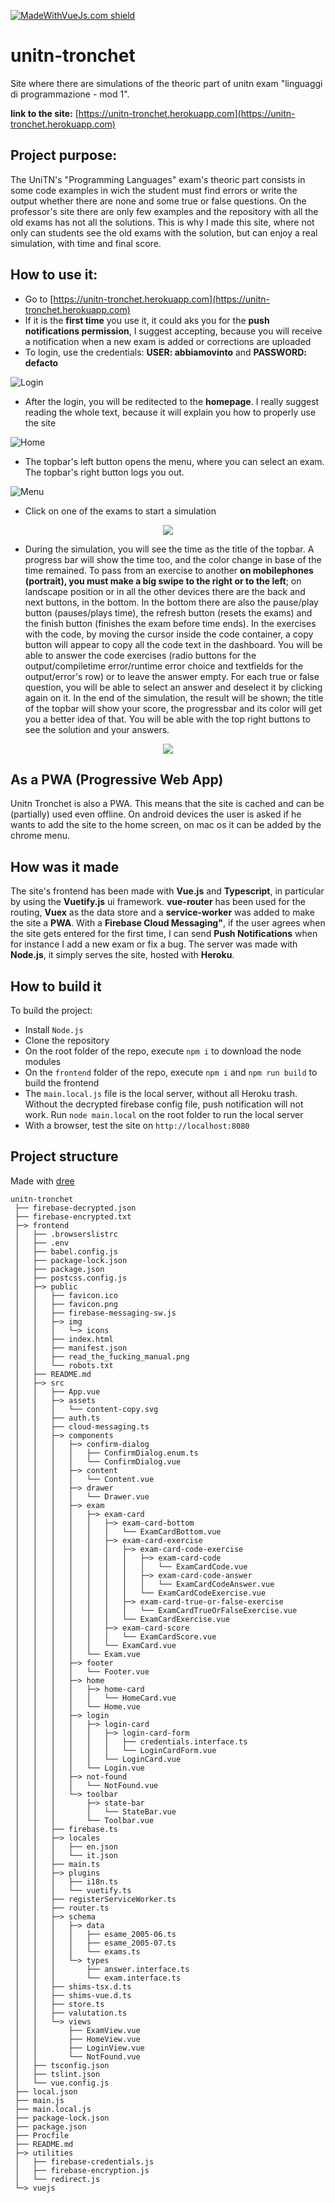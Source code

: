 [![MadeWithVueJs.com shield](https://madewithvuejs.com/storage/repo-shields/1685-shield.svg)](https://madewithvuejs.com/p/unitn-tronchet/shield-link)


# unitn-tronchet

Site where there are simulations of the theoric part of unitn exam "linguaggi di programmazione - mod 1".

__link to the site:__ [https://unitn-tronchet.herokuapp.com](https://unitn-tronchet.herokuapp.com)

## Project purpose:

The UniTN's "Programming Languages" exam's theoric part consists in some code examples in wich the student must find errors or write the output whether there are none and some true or false questions. On the professor's site there are only few examples and the repository with all the old exams has not all the solutions. This is why I made this site, where not only can students see the old exams with the solution, but can enjoy a real simulation, with time and final score.

## How to use it:

* Go to [https://unitn-tronchet.herokuapp.com](https://unitn-tronchet.herokuapp.com)
* If it is the **first time** you use it, it could aks you for the **push notifications permission**, I suggest accepting, because you will receive a notification when a new exam is added or corrections are uploaded
* To login, use the credentials: **USER: abbiamovinto** and **PASSWORD: defacto**

![Login](https://github.com/euberdeveloper/unitn-tronchet/blob/master/doc/log-in.png)
* After the login, you will be reditected to the **homepage**. I really suggest reading the whole text, because it will explain you how to properly use the site

![Home](https://github.com/euberdeveloper/unitn-tronchet/blob/master/doc/home.png)
* The topbar's left button opens the menu, where you can select an exam. The topbar's right button logs you out.

![Menu](https://github.com/euberdeveloper/unitn-tronchet/blob/master/doc/menu.png)
* Click on one of the exams to start a simulation

<p align="center">
  <img src="https://github.com/euberdeveloper/unitn-tronchet/blob/master/doc/usage-mobile-portrait.gif">
</p>

* During the simulation, you will see the time as the title of the topbar. A progress bar will show the time too, and the color change in base of the time remained. To pass from an exercise to another **on mobilephones (portrait), you must make a big swipe to the right or to the left**; on landscape position or in all the other devices there are the back and next buttons, in the bottom. In the bottom there are also the pause/play button (pauses/plays time), the refresh button (resets the exams) and the finish button (finishes the exam before time ends). In the exercises with the code, by moving the cursor inside the code container, a copy button will appear to copy all the code text in the dashboard. You will be able to answer the code exercises (radio buttons for the output/compiletime error/runtime error choice and textfields for the output/error's row) or to leave the answer empty. For each true or false question, you will be able to select an answer and deselect it by clicking again on it. In the end of the simulation, the result will be shown; the title of the topbar will show your score, the progressbar and its color will get you a better idea of that. You will be able with the top right buttons to see the solution and your answers.

<p align="center">
  <img src="https://github.com/euberdeveloper/unitn-tronchet/blob/master/doc/usage.gif">
</p>

## As a PWA (Progressive Web App)

Unitn Tronchet is also a PWA. This means that the site is cached and can be (partially) used even offline. On android devices the user is asked if he wants to add the site to the home screen, on mac os it can be added by the chrome menu.

## How was it made

The site's frontend has been made with **Vue.js** and **Typescript**, in particular by using the **Vuetify.js** ui framework. **vue-router** has been used for the routing, **Vuex** as the data store and a **service-worker** was added to make the site a **PWA**. With a **Firebase Cloud Messaging"**, if the user agrees when the site gets entered for the first time, I can send **Push Notifications** when for instance I add a new exam or fix a bug. The server was made with **Node.js**, it simply serves the site, hosted with **Heroku**.

## How to build it

To build the project:

* Install `Node.js`
* Clone the repository
* On the root folder of the repo, execute `npm i` to download the node modules
* On the `frontend` folder of the repo, execute `npm i` and `npm run build` to build the frontend
* The `main.local.js` file is the local server, without all Heroku trash. Without the decrypted firebase config file, push notification will not work. Run `node main.local` on the root folder to run the local server
* With a browser, test the site on `http://localhost:8080`

## Project structure

Made with [dree](https://github.com/euberdeveloper/dree)

```
unitn-tronchet
 ├── firebase-decrypted.json
 ├── firebase-encrypted.txt
 ├─> frontend
 │   ├── .browserslistrc
 │   ├── .env
 │   ├── babel.config.js
 │   ├── package-lock.json
 │   ├── package.json
 │   ├── postcss.config.js
 │   ├─> public
 │   │   ├── favicon.ico
 │   │   ├── favicon.png
 │   │   ├── firebase-messaging-sw.js
 │   │   ├─> img
 │   │   │   └─> icons
 │   │   ├── index.html
 │   │   ├── manifest.json
 │   │   ├── read_the_fucking_manual.png
 │   │   └── robots.txt
 │   ├── README.md
 │   ├─> src
 │   │   ├── App.vue
 │   │   ├─> assets
 │   │   │   └── content-copy.svg
 │   │   ├── auth.ts
 │   │   ├── cloud-messaging.ts
 │   │   ├─> components
 │   │   │   ├─> confirm-dialog
 │   │   │   │   ├── ConfirmDialog.enum.ts
 │   │   │   │   └── ConfirmDialog.vue
 │   │   │   ├─> content
 │   │   │   │   └── Content.vue
 │   │   │   ├─> drawer
 │   │   │   │   └── Drawer.vue
 │   │   │   ├─> exam
 │   │   │   │   ├─> exam-card
 │   │   │   │   │   ├─> exam-card-bottom
 │   │   │   │   │   │   └── ExamCardBottom.vue
 │   │   │   │   │   ├─> exam-card-exercise
 │   │   │   │   │   │   ├─> exam-card-code-exercise
 │   │   │   │   │   │   │   ├─> exam-card-code
 │   │   │   │   │   │   │   │   └── ExamCardCode.vue
 │   │   │   │   │   │   │   ├─> exam-card-code-answer
 │   │   │   │   │   │   │   │   └── ExamCardCodeAnswer.vue
 │   │   │   │   │   │   │   └── ExamCardCodeExercise.vue
 │   │   │   │   │   │   ├─> exam-card-true-or-false-exercise
 │   │   │   │   │   │   │   └── ExamCardTrueOrFalseExercise.vue
 │   │   │   │   │   │   └── ExamCardExercise.vue
 │   │   │   │   │   ├─> exam-card-score
 │   │   │   │   │   │   └── ExamCardScore.vue
 │   │   │   │   │   └── ExamCard.vue
 │   │   │   │   └── Exam.vue
 │   │   │   ├─> footer
 │   │   │   │   └── Footer.vue
 │   │   │   ├─> home
 │   │   │   │   ├─> home-card
 │   │   │   │   │   └── HomeCard.vue
 │   │   │   │   └── Home.vue
 │   │   │   ├─> login
 │   │   │   │   ├─> login-card
 │   │   │   │   │   ├─> login-card-form
 │   │   │   │   │   │   ├── credentials.interface.ts
 │   │   │   │   │   │   └── LoginCardForm.vue
 │   │   │   │   │   └── LoginCard.vue
 │   │   │   │   └── Login.vue
 │   │   │   ├─> not-found
 │   │   │   │   └── NotFound.vue
 │   │   │   └─> toolbar
 │   │   │       ├─> state-bar
 │   │   │       │   └── StateBar.vue
 │   │   │       └── Toolbar.vue
 │   │   ├── firebase.ts
 │   │   ├─> locales
 │   │   │   ├── en.json
 │   │   │   └── it.json
 │   │   ├── main.ts
 │   │   ├─> plugins
 │   │   │   ├── i18n.ts
 │   │   │   └── vuetify.ts
 │   │   ├── registerServiceWorker.ts
 │   │   ├── router.ts
 │   │   ├─> schema
 │   │   │   ├─> data
 │   │   │   │   ├── esame_2005-06.ts
 │   │   │   │   ├── esame_2005-07.ts
 │   │   │   │   └── exams.ts
 │   │   │   └─> types
 │   │   │       ├── answer.interface.ts
 │   │   │       └── exam.interface.ts
 │   │   ├── shims-tsx.d.ts
 │   │   ├── shims-vue.d.ts
 │   │   ├── store.ts
 │   │   ├── valutation.ts
 │   │   └─> views
 │   │       ├── ExamView.vue
 │   │       ├── HomeView.vue
 │   │       ├── LoginView.vue
 │   │       └── NotFound.vue
 │   ├── tsconfig.json
 │   ├── tslint.json
 │   └── vue.config.js
 ├── local.json
 ├── main.js
 ├── main.local.js
 ├── package-lock.json
 ├── package.json
 ├── Procfile
 ├── README.md
 ├─> utilities
 │   ├── firebase-credentials.js
 │   ├── firebase-encryption.js
 │   └── redirect.js
 └─> vuejs
```
